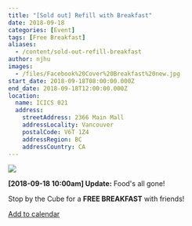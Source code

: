 ```yaml
---
title: "[Sold out] Refill with Breakfast"
date: 2018-09-18
categories: [Event]
tags: [Free Breakfast]
aliases:
  - /content/sold-out-refill-breakfast
author: njhu
images:
  - /files/Facebook%20Cover%20Breakfast%20new.jpg
start_date: 2018-09-18T08:00:00.000Z
end_date: 2018-09-18T12:00:00.000Z
location:
  name: ICICS 021
  address:
    streetAddress: 2366 Main Mall
    addressLocality: Vancouver
    postalCode: V6T 1Z4
    addressRegion: BC
    addressCountry: CA
---
```


![](/files/Facebook%20Cover%20Breakfast%20new.jpg)

**\[2018-09-18 10:00am\] Update:** Food's all gone!

Stop by the Cube for a **FREE BREAKFAST** with friends!

[Add to calendar](https://www.google.com/calendar/render?action=TEMPLATE&text=CSSS%3A+Refuel+with+Breakfast&details=https%3A%2F%2Fubccsss.org%2Fcontent%2Frefill-breakfast%0AStop+by+the+Cube+for+a+FREE+BREAKFAST+with+friends%21&location=ICICS+%23021%2C+ICICS+Computer+Science%2C+2366+Main+Mall%2C+Vancouver%2C+BC+V6T+1Z4%2C+Canada&dates=20180918T150000Z%2F20180918T190000Z)
